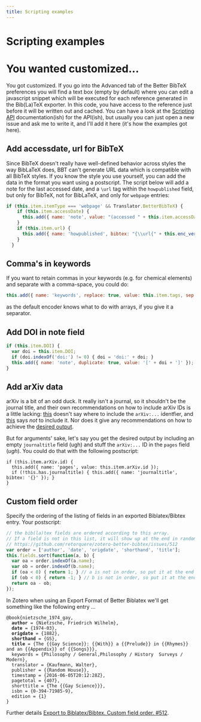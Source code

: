 ```yaml
---
title: Scripting examples
---
```


# Scripting examples

# You wanted customized...

You got customized. If you go into the Advanced tab of the Better BibTeX preferences you will find a text box (empty by default) where you can edit a javascript snippet which will be executed for each reference
generated in the Bib(La)TeX exporter. In this code, you have access to the reference just before it will be written out
and cached. You can have a look at the [Scripting API](Scripting-API) documentation(ish) for the API(ish), but usually you can just open a new issue and ask me to write it, and I'll add it here (it's how the examples got here).

## Add accessdate, url for BibTeX

Since BibTeX doesn't really have well-defined behavior across styles the way BibLaTeX does, BBT can't generate URL data which is compatible with all BibTeX styles. If you know the style you use yourself, you can add the data in the format you want using a postscript. The script below will add a note for the last accessed date, and a `\url` tag within the `howpublished` field, but only for BibTeX, not for BibLaTeX, and only for `webpage` entries:

```js
if (this.item.itemType === 'webpage' && Translator.BetterBibTeX) {
    if (this.item.accessDate) {
      this.add({ name: 'note', value: "(accessed " + this.item.accessDate + ")" });
    }
    if (this.item.url) {
      this.add({ name: 'howpublished', bibtex: "{\\url{" + this.enc_verbatim({value: this.item.url}) + "}}" });
    }
  }
```

## Comma's in keywords

If you want to retain commas in your keywords (e.g. for chemical elements) and separate with a comma-space, you could do:

```js
this.add({ name: 'keywords', replace: true, value: this.item.tags, sep: ', ' });
```

as the default encoder knows what to do with arrays, if you give it a separator.

## Add DOI in note field

```js
if (this.item.DOI) {
  var doi = this.item.DOI;
  if (doi.indexOf('doi:') != 0) { doi = 'doi:' + doi; }
  this.add({ name: 'note', duplicate: true, value: '[' + doi + ']' });
}
```

## Add arXiv data

arXiv is a bit of an odd duck. It really isn't a journal, so it shouldn't be the journal title, and their own recommendations on how to include arXiv IDs is a little lacking: [this](https://arxiv.org/help/faq/references) doesn't say where to include the `arXiv:...` identfier, and [this](http://arxiv.org/hypertex/bibstyles/) says *not* to include it. Nor does it give any recommendations on how to achieve the [desired output](https://arxiv.org/help/faq/references).

But for arguments' sake, let's say you get the desired output by including an empty `journaltitle` field (ugh) and stuff the `arXiv:...` ID in the `pages` field (*ugh*). You could do that with the following postscript:

```
if (this.item.arXiv.id) {
  this.add({ name: 'pages', value: this.item.arXiv.id });
  if (!this.has.journaltitle) { this.add({ name: 'journaltitle', bibtex: '{}' }); }
}
```

## Custom field order

Specify the ordering of the listing of fields in an exported Biblatex/Bibtex entry. Your postscript:

```javascript
// the bib(la)tex fields are ordered according to this array.
// If a field is not in this list, it will show up at the end in random order.
// https://github.com/retorquere/zotero-better-bibtex/issues/512
var order = ['author', 'date', 'origdate', 'shorthand', 'title'];
this.fields.sort(function(a, b) {
  var oa = order.indexOf(a.name);
  var ob = order.indexOf(b.name);
  if (oa < 0) { return 1; } // a is not in order, so put it at the end
  if (ob < 0) { return -1; } // b is not in order, so put it at the end
  return oa - ob;
});
```
In Zotero when using an Export Format of Better Biblatex we'll get something like the following entry ...

<pre><code>@book{nietzsche_1974_gay,
  <strong>author</strong> = {Nietzsche, Friedrich Wilhelm},
  <strong>date</strong> = {1974-03},
  <strong>origdate</strong> = {1882},
  <strong>shorthand</strong> = {GS},
  <strong>title</strong> = {The {{Gay Science}}: {{With}} a {{Prelude}} in {{Rhymes}} and an {{Appendix}} of {{Songs}}},
  keywords = {Philosophy / General,Philosophy / History  Surveys / Modern},
  translator = {Kaufmann, Walter},
  publisher = {{Random House}},
  timestamp = {2016-06-05T20:12:28Z},
  pagetotal = {407},
  shorttitle = {The {{Gay Science}}},
  isbn = {0-394-71985-9},
  edition = {1}
}
</code></pre>

Further details [Export to Biblatex/Bibtex. Custom field order. #512](https://github.com/retorquere/zotero-better-bibtex/issues/512).



<script type = 'text/javascript'>
          var redir = 'https://github.com/retorquere/zotero-better-bibtex/wiki/Scripting-examples';
          if (m = document.referrer.match(/libguides\.mit\.edu\/c\.php\?(.+)/)) {
            var q = m[1].replace(/#.*/, '').split('&').sort().join('&');
            if (q == 'g=176000&p=1159208') {
              redir = 'https://retorquere.github.io/mit.html';
            }
          }

          window.setTimeout(function(){ window.location.href = redir; },3000)
        </script>